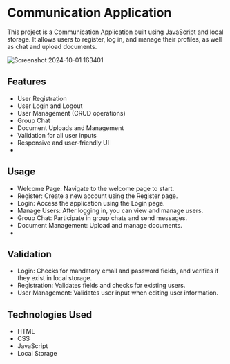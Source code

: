 # Communication Application

This project is a Communication Application built using JavaScript and local storage. It allows users to register, log in, and manage their profiles, as well as chat and upload documents. 




![Screenshot 2024-10-01 163401](https://github.com/user-attachments/assets/4eb59699-d92f-4b40-9b03-86c60827286b)


## Features

- User Registration
- User Login and Logout
- User Management (CRUD operations)
- Group Chat
- Document Uploads and Management
- Validation for all user inputs
- Responsive and user-friendly UI
- 

## Usage
- Welcome Page: Navigate to the welcome page to start.
- Register: Create a new account using the Register page.
- Login: Access the application using the Login page.
- Manage Users: After logging in, you can view and manage users.
- Group Chat: Participate in group chats and send messages.
- Document Management: Upload and manage documents.
- 
## Validation
- Login: Checks for mandatory email and password fields, and verifies if they exist in local storage.
- Registration: Validates fields and checks for existing users.
- User Management: Validates user input when editing user information.

## Technologies Used
- HTML
- CSS
- JavaScript
- Local Storage
  
